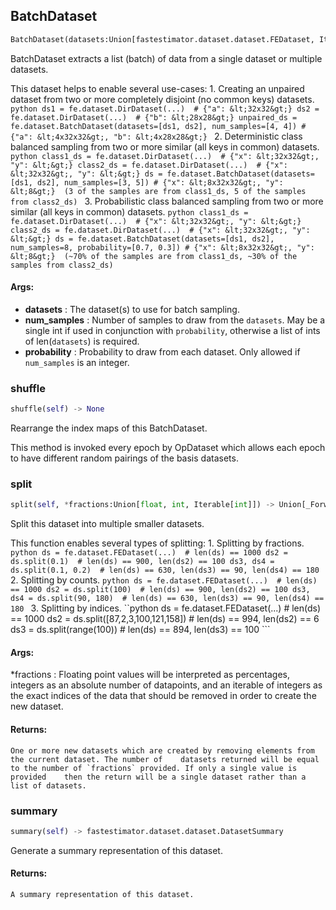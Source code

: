 ## BatchDataset
```python
BatchDataset(datasets:Union[fastestimator.dataset.dataset.FEDataset, Iterable[fastestimator.dataset.dataset.FEDataset]], num_samples:Union[int, Iterable[int]], probability:Union[Iterable[float], NoneType]=None) -> None
```
BatchDataset extracts a list (batch) of data from a single dataset or multiple datasets.

This dataset helps to enable several use-cases:
    1. Creating an unpaired dataset from two or more completely disjoint (no common keys) datasets.
        ```python
        ds1 = fe.dataset.DirDataset(...)  # {"a": &lt;32x32&gt;}
        ds2 = fe.dataset.DirDataset(...)  # {"b": &lt;28x28&gt;}
        unpaired_ds = fe.dataset.BatchDataset(datasets=[ds1, ds2], num_samples=[4, 4])
        # {"a": &lt;4x32x32&gt;, "b": &lt;4x28x28&gt;}
        ```
    2. Deterministic class balanced sampling from two or more similar (all keys in common) datasets.
        ```python
        class1_ds = fe.dataset.DirDataset(...)  # {"x": &lt;32x32&gt;, "y": &lt;&gt;}
        class2_ds = fe.dataset.DirDataset(...)  # {"x": &lt;32x32&gt;, "y": &lt;&gt;}
        ds = fe.dataset.BatchDataset(datasets=[ds1, ds2], num_samples=[3, 5])
        # {"x": &lt;8x32x32&gt;, "y": &lt;8&gt;}  (3 of the samples are from class1_ds, 5 of the samples from class2_ds)
        ```
    3. Probabilistic class balanced sampling from two or more similar (all keys in common) datasets.
        ```python
        class1_ds = fe.dataset.DirDataset(...)  # {"x": &lt;32x32&gt;, "y": &lt;&gt;}
        class2_ds = fe.dataset.DirDataset(...)  # {"x": &lt;32x32&gt;, "y": &lt;&gt;}
        ds = fe.dataset.BatchDataset(datasets=[ds1, ds2], num_samples=8, probability=[0.7, 0.3])
        # {"x": &lt;8x32x32&gt;, "y": &lt;8&gt;}  (~70% of the samples are from class1_ds, ~30% of the samples from class2_ds)
        ```


#### Args:

* **datasets** :  The dataset(s) to use for batch sampling.
* **num_samples** :  Number of samples to draw from the `datasets`. May be a single int if used in conjunction with        `probability`, otherwise a list of ints of len(`datasets`) is required.
* **probability** :  Probability to draw from each dataset. Only allowed if `num_samples` is an integer.

### shuffle
```python
shuffle(self) -> None
```
Rearrange the index maps of this BatchDataset.

This method is invoked every epoch by OpDataset which allows each epoch to have different random pairings of the
basis datasets.

### split
```python
split(self, *fractions:Union[float, int, Iterable[int]]) -> Union[_ForwardRef('UnpairedDataset'), List[_ForwardRef('UnpairedDataset')]]
```
Split this dataset into multiple smaller datasets.

This function enables several types of splitting:
    1. Splitting by fractions.
        ```python
        ds = fe.dataset.FEDataset(...)  # len(ds) == 1000
        ds2 = ds.split(0.1)  # len(ds) == 900, len(ds2) == 100
        ds3, ds4 = ds.split(0.1, 0.2)  # len(ds) == 630, len(ds3) == 90, len(ds4) == 180
        ```
    2. Splitting by counts.
        ```python
        ds = fe.dataset.FEDataset(...)  # len(ds) == 1000
        ds2 = ds.split(100)  # len(ds) == 900, len(ds2) == 100
        ds3, ds4 = ds.split(90, 180)  # len(ds) == 630, len(ds3) == 90, len(ds4) == 180
        ```
    3. Splitting by indices.
        ``python
        ds = fe.dataset.FEDataset(...)  # len(ds) == 1000
        ds2 = ds.split([87,2,3,100,121,158])  # len(ds) == 994, len(ds2) == 6
        ds3 = ds.split(range(100))  # len(ds) == 894, len(ds3) == 100
        ```


#### Args:

 *fractions :  Floating point values will be interpreted as percentages, integers as an absolute number of        datapoints, and an iterable of integers as the exact indices of the data that should be removed in order        to create the new dataset.

#### Returns:
    One or more new datasets which are created by removing elements from the current dataset. The number of    datasets returned will be equal to the number of `fractions` provided. If only a single value is provided    then the return will be a single dataset rather than a list of datasets.

### summary
```python
summary(self) -> fastestimator.dataset.dataset.DatasetSummary
```
Generate a summary representation of this dataset.

#### Returns:
    A summary representation of this dataset.